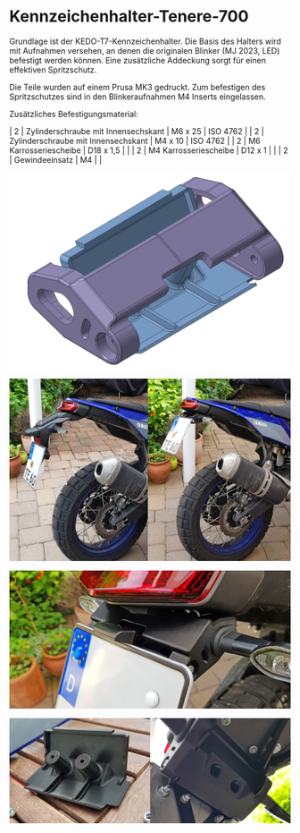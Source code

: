 # Kennzeichenhalter-Tenere-700
Grundlage ist der KEDO-T7-Kennzeichenhalter. Die Basis des Halters wird mit Aufnahmen versehen, an denen die originalen Blinker (MJ 2023, LED) befestigt werden können. 
Eine zusätzliche Addeckung sorgt für einen effektiven Spritzschutz.

Die Teile wurden auf einem Prusa MK3 gedruckt. Zum befestigen des Spritzschutzes sind in den Blinkeraufnahmen M4 Inserts eingelassen.

Zusätzliches Befestigungsmaterial:

| 2 | Zylinderschraube mit Innensechskant  | M6 x 25   | ISO 4762 |
| 2 | Zylinderschraube mit Innensechskant  | M4 x 10   | ISO 4762 |
| 2 | M6 Karrosseriescheibe                | D18 x 1,5 |  |
| 2 | M4 Karrosseriescheibe                | D12 x 1   |  |
| 2 | Gewindeeinsatz                       | M4        |  |


![Adaption](/images/adaption.jpg)

![vorher-nachher](/images/heck1.jpg)

![ ](/images/heck2.jpg)

![Cover](/images/heck3.jpg)
